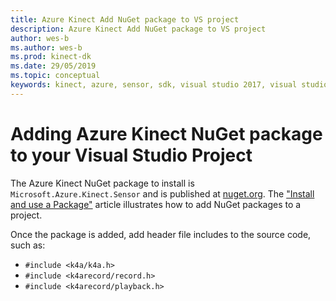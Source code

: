 ```yaml
---
title: Azure Kinect Add NuGet package to VS project
description: Azure Kinect Add NuGet package to VS project
author: wes-b
ms.author: wes-b
ms.prod: kinect-dk
ms.date: 29/05/2019
ms.topic: conceptual
keywords: kinect, azure, sensor, sdk, visual studio 2017, visual studio 2019, nuget
---
```


# Adding Azure Kinect NuGet package to your Visual Studio Project

The Azure Kinect NuGet package to install is `Microsoft.Azure.Kinect.Sensor` and is published at [nuget.org](https://www.nuget.org). The ["Install and use a Package"](https://docs.microsoft.com/en-us/nuget/quickstart/install-and-use-a-package-in-visual-studio) article illustrates how to add NuGet packages to a project. 

Once the package is added, add header file includes to the source code, such as: 
- `#include <k4a/k4a.h>`
- `#include <k4arecord/record.h>`
- `#include <k4arecord/playback.h>`